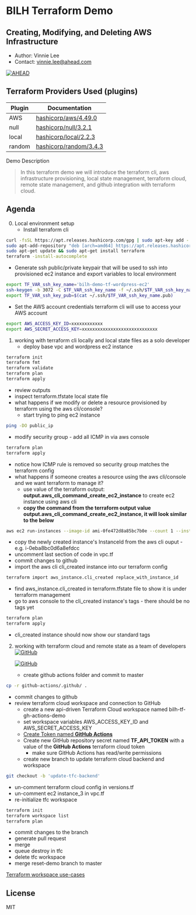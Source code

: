 # BILH Terraform Demo
## Creating, Modifying, and Deleting AWS Infrastructure
- Author: Vinnie Lee
- Contact: vinnie.lee@ahead.com

[![AHEAD](https://public-bucket-general.s3.amazonaws.com/AHEAD-logo-bluebackground-90x19px.png)](https://ahead.com)

## Terraform Providers Used (plugins)

| Plugin | Documentation |
| ------ | ------ |
| AWS | [hashicorp/aws/4.49.0][pvdaws] |
| null | [hashicorp/null/3.2.1][pvdnul] |
| local | [hashicorp/local/2.2.3][pvdlcl] |
| random | [hashicorp/random/3.4.3][pvdrnd] |

Demo Description

> In this terraform demo we will introduce the terraform cli, aws infrastructure provisioning,
> local state management, terraform cloud, remote state management, and github integration with
> terraform cloud.

## Agenda
0. Local environment setup
   * Install terraform cli
```sh
curl -fsSL https://apt.releases.hashicorp.com/gpg | sudo apt-key add -
sudo apt-add-repository "deb [arch=amd64] https://apt.releases.hashicorp.com $(lsb_release -cs) main"
sudo apt-get update && sudo apt-get install terraform
terraform -install-autocomplete
```
   * Generate ssh public/private keypair that will be used to ssh into provisioned ec2 instance and export variables to local environment
```sh
export TF_VAR_ssh_key_name='bilh-demo-tf-wordpress-ec2'
ssh-keygen -b 3072 -C $TF_VAR_ssh_key_name -f ~/.ssh/$TF_VAR_ssh_key_name -t rsa
export TF_VAR_ssh_key_pub=$(cat ~/.ssh/$TF_VAR_ssh_key_name.pub)
```
   * Set the AWS account credentials terraform cli will use to access your AWS account
```sh
export AWS_ACCESS_KEY_ID=xxxxxxxxxxxx
export AWS_SECRET_ACCESS_KEY=xxxxxxxxxxxxxxxxxxxxxxxxxxxxx
```
1. working with terraform cli locally and local state files as a solo developer
   * deploy base vpc and wordpress ec2 instance
```sh
terraform init
terraform fmt
terraform validate
terraform plan
terraform apply
```
   * review outputs
   * inspect terraform.tfstate local state file
   * what happens if we modify or delete a resource provisioned by terraform using the aws cli/console?
      * start trying to ping ec2 instance
```sh
ping -DO public_ip
```
   * modify security group - add all ICMP in via aws console
```sh
terraform plan
terraform apply
```
   * notice how ICMP rule is removed so security group matches the terraform config
   * what happens if someone creates a resource using the aws cli/console and we want terraform to manage it?
      * use value of the terraform output: **output.aws_cli_command_create_ec2_instance** to create ec2 instance using aws cli
      * **copy the command from the terraform output value output.aws_cli_command_create_ec2_instance, it will look similar to the below**
```sh
aws ec2 run-instances --image-id ami-0fe472d8a85bc7b0e --count 1 --instance-type t2.micro --key-name bilh-aws-demo-master-key --security-group-ids sg-0349a357ce3af89c1 --subnet-id subnet-0872df4f05d481829 --no-associate-public-ip-address --profile iamadmin-bilh-tf
```
   * copy the newly created instance's InstanceId from the aws cli ouput - e.g. i-0eba8bc0d6a8efdcc
   * uncomment last section of code in vpc.tf
   * commit changes to github
   * import the aws cli cli_created instance into our terraform config
```sh
terraform import aws_instance.cli_created replace_with_instance_id
```
   * find aws_instance.cli_created in terraform.tfstate file to show it is under terraform management
   * go to aws console to the cli_created instance's tags - there should be no tags yet
```sh
terraform plan
terraform apply
```
   * cli_created instance should now show our standard tags

2. working with terraform cloud and remote state as a team of developers
[![GitHub](https://content.hashicorp.com/api/assets?product=tutorials&version=main&asset=public%2Fimg%2Fterraform%2Fautomation%2Ftfc-gh-actions-workflow.png)](https://developer.hashicorp.com/terraform/tutorials/automation/github-actions)
   
   [![GitHub](https://content.hashicorp.com/api/assets?product=tutorials&version=main&asset=public%2Fimg%2Fterraform%2Fautomation%2Fpr-master-gh-actions-workflow.png)]((https://developer.hashicorp.com/terraform/tutorials/automation/github-actions))
   * create github actions folder and commit to master
```sh
cp -r github-actions/.github/ .
```
   * commit changes to github
   * review terraform cloud workspace and connection to GitHub
      * create a new api-driven Terraform Cloud workspace named bilh-tf-gh-actions-demo
      * set workspace variables AWS_ACCESS_KEY_ID and AWS_SECRET_ACCESS_KEY
      * [Create Token named **GitHub Actions**][tfghat]
      * Create new GitHub repository secret named **TF_API_TOKEN** with a value of the **GitHub Actions** terraform cloud token
         * make sure GitHub Actions has read/write permissions
      * create new branch to update terraform cloud backend and workspace
```sh
git checkout -b 'update-tfc-backend'
```
   * un-comment terraform cloud config in versions.tf
   * un-comment ec2 instance_3 in vpc.tf
   * re-initialize tfc workspace
```sh
terraform init
terraform workspace list
terraform plan
```
   * commit changes to the branch
   * generate pull request
   * merge
   * queue destroy in tfc
   * delete tfc workspace
   * merge reset-demo branch to master


[Terraform workspace use-cases][tfwsuc]

## License

MIT

[//]: # (These are reference links used in the body of this note and get stripped out when the markdown processor does its job. There is no need to format nicely because it shouldn't be seen. Thanks SO - http://stackoverflow.com/questions/4823468/store-comments-in-markdown-syntax)

   [pvdaws]: <https://registry.terraform.io/providers/hashicorp/aws/4.49.0>
   [pvdnul]: <https://registry.terraform.io/providers/hashicorp/null/3.2.1>
   [pvdlcl]: <https://registry.terraform.io/providers/hashicorp/local/2.2.3>
   [pvdrnd]: <https://registry.terraform.io/providers/hashicorp/random/3.4.3>
   [tfwsuc]: <https://developer.hashicorp.com/terraform/cli/workspaces#use-cases>
   [tfghat]: <https://app.terraform.io/app/settings/tokens?product_intent=terraform&utm_source=learn>